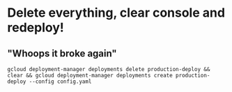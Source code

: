 # Delete everything, clear console and redeploy!
## "Whoops it broke again"
`gcloud deployment-manager deployments delete production-deploy && clear && gcloud deployment-manager deployments create production-deploy --config config.yaml`
